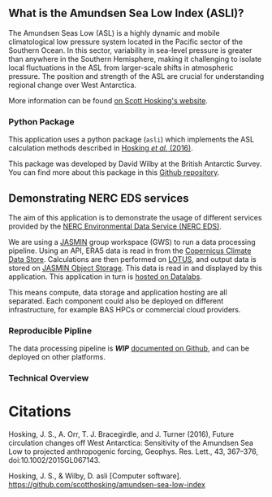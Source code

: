 ## What is the Amundsen Sea Low Index (ASLI)?
The Amundsen Seas Low (ASL) is a highly dynamic and mobile climatological low pressure system located in the Pacific sector of the Southern Ocean. In this sector, variability in sea-level pressure is greater than anywhere in the Southern Hemisphere, making it challenging to isolate local fluctuations in the ASL from larger-scale shifts in atmospheric pressure. The position and strength of the ASL are crucial for understanding regional change over West Antarctica.

More information can be found [on Scott Hosking's website](https://scotthosking.com/asl_index).

### Python Package
This application uses a python package (`asli`) which implements the ASL calculation methods described in [Hosking *et al.* (2016)](http://dx.doi.org/10.1002/2015GL067143). 

This package was developed by David Wilby at the British Antarctic Survey. You can find more about this package in this [Github repository](https://github.com/davidwilby/amundsen-sea-low-index).

## Demonstrating NERC EDS services
The aim of this application is to demonstrate the usage of different services provided by the [NERC Environmental Data Service (NERC EDS)](https://eds.ukri.org/environmental-data-service).

We are using a [JASMIN](https://jasmin.ac.uk/) group workspace (GWS) to run a data processing pipeline. Using an API, ERA5 data is read in from the [Copernicus Climate Data Store](https://cds.climate.copernicus.eu/#!/home). Calculations are then performed on [LOTUS](https://help.jasmin.ac.uk/docs/batch-computing/lotus-overview/), and output data is stored on [JASMIN Object Storage](https://help.jasmin.ac.uk/docs/short-term-project-storage/using-the-jasmin-object-store/). This data is read in and displayed by this application. This application in turn is [hosted on Datalabs](https://datalab.datalabs.ceh.ac.uk/). 

This means compute, data storage and application hosting are all separated. Each component could also be deployed on different infrastructure, for example BAS HPCs or commercial cloud providers.

### Reproducible Pipline
The data processing pipeline is ***WIP*** [documented on Github](https://github.com/antarctica/boost-eds-pipeline), and can be deployed on other platforms. 

### Technical Overview


# Citations
Hosking, J. S., A. Orr, T. J. Bracegirdle, and J. Turner (2016), Future circulation changes off West Antarctica: Sensitivity of the Amundsen Sea Low to projected anthropogenic forcing, Geophys. Res. Lett., 43, 367–376, doi:10.1002/2015GL067143. 

Hosking, J. S., & Wilby, D. asli [Computer software]. https://github.com/scotthosking/amundsen-sea-low-index